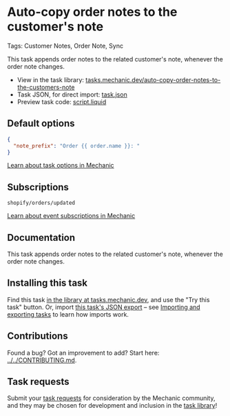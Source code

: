 # Auto-copy order notes to the customer's note

Tags: Customer Notes, Order Note, Sync

This task appends order notes to the related customer's note, whenever the order note changes.

* View in the task library: [tasks.mechanic.dev/auto-copy-order-notes-to-the-customers-note](https://tasks.mechanic.dev/auto-copy-order-notes-to-the-customers-note)
* Task JSON, for direct import: [task.json](../../tasks/auto-copy-order-notes-to-the-customers-note.json)
* Preview task code: [script.liquid](./script.liquid)

## Default options

```json
{
  "note_prefix": "Order {{ order.name }}: "
}
```

[Learn about task options in Mechanic](https://learn.mechanic.dev/core/tasks/options)

## Subscriptions

```liquid
shopify/orders/updated
```

[Learn about event subscriptions in Mechanic](https://learn.mechanic.dev/core/tasks/subscriptions)

## Documentation

This task appends order notes to the related customer's note, whenever the order note changes.

## Installing this task

Find this task [in the library at tasks.mechanic.dev](https://tasks.mechanic.dev/auto-copy-order-notes-to-the-customers-note), and use the "Try this task" button. Or, import [this task's JSON export](../../tasks/auto-copy-order-notes-to-the-customers-note.json) – see [Importing and exporting tasks](https://learn.mechanic.dev/core/tasks/import-and-export) to learn how imports work.

## Contributions

Found a bug? Got an improvement to add? Start here: [../../CONTRIBUTING.md](../../CONTRIBUTING.md).

## Task requests

Submit your [task requests](https://mechanic.canny.io/task-requests) for consideration by the Mechanic community, and they may be chosen for development and inclusion in the [task library](https://tasks.mechanic.dev/)!
